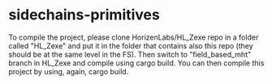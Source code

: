 # sidechains-primitives

To compile the project, please clone HorizenLabs/HL_Zexe repo in a folder called "HL_Zexe" and put it in the folder that contains also this repo (they should be at the same level in the FS).
Then switch to "field_based_mht" branch in HL_Zexe and compile using cargo build.
You can then compile this project by using, again, cargo build.
